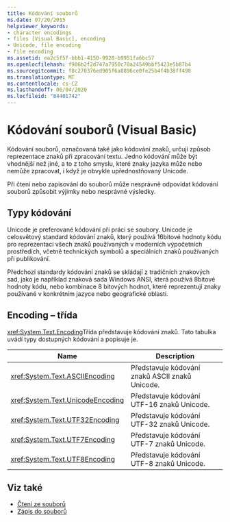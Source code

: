 ```yaml
---
title: Kódování souborů
ms.date: 07/20/2015
helpviewer_keywords:
- character encodings
- files [Visual Basic], encoding
- Unicode, file encoding
- file encoding
ms.assetid: ea2c5f5f-bbb1-4150-9928-b9951fa6bc57
ms.openlocfilehash: f906b2f2d747a7950c70a24549bbf5423e5b87b4
ms.sourcegitcommit: f8c270376ed905f6a8896ce0fe25b4f4b38ff498
ms.translationtype: MT
ms.contentlocale: cs-CZ
ms.lasthandoff: 06/04/2020
ms.locfileid: "84401742"
---
```

# <a name="file-encodings-visual-basic"></a>Kódování souborů (Visual Basic)

Kódování souborů, označovaná také jako kódování znaků, určují způsob reprezentace znaků při zpracování textu. Jedno kódování může být vhodnější než jiné, a to z toho smyslu, které znaky jazyka může nebo nemůže zpracovat, i když je obvykle upřednostňovaný Unicode.

Při čtení nebo zapisování do souborů může nesprávně odpovídat kódování souborů způsobit výjimky nebo nesprávné výsledky.

## <a name="types-of-encodings"></a>Typy kódování

Unicode je preferované kódování při práci se soubory. Unicode je celosvětový standard kódování znaků, který používá 16bitové hodnoty kódu pro reprezentaci všech znaků používaných v moderních výpočetních prostředích, včetně technických symbolů a speciálních znaků používaných při publikování.

Předchozí standardy kódování znaků se skládají z tradičních znakových sad, jako je například znaková sada Windows ANSI, která používá 8bitové hodnoty kódu, nebo kombinace 8 bitových hodnot, které reprezentují znaky používané v konkrétním jazyce nebo geografické oblasti.

## <a name="encoding-class"></a>Encoding – třída

<xref:System.Text.Encoding>Třída představuje kódování znaků. Tato tabulka uvádí typy dostupných kódování a popisuje je.

|Name|Description|
|---|---|
|<xref:System.Text.ASCIIEncoding>|Představuje kódování znaků ASCII znaků Unicode.|
|<xref:System.Text.UnicodeEncoding>|Představuje kódování UTF-16 znaků Unicode.|
|<xref:System.Text.UTF32Encoding>|Představuje kódování UTF-32 znaků Unicode.|
|<xref:System.Text.UTF7Encoding>|Představuje kódování UTF-7 znaků Unicode.|
|<xref:System.Text.UTF8Encoding>|Představuje kódování UTF-8 znaků Unicode.|

## <a name="see-also"></a>Viz také

- [Čtení ze souborů](reading-from-files.md)
- [Zápis do souborů](writing-to-files.md)
